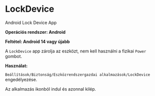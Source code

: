 # LockDevice

Android Lock Device App

**Operációs rendszer: Android**

**Feltétel: Android 14 vagy újabb**

A `LockDevice` app zárolja az eszközt, nem kell használni a fizikai `Power` gombot.

**Használat:**

`Beállítások/Biztonság/Eszközrendszergazdai alkalmazások/LockDevice` engedélyezése.

Az alkalmazás ikonból indul és azonnal kilép.
